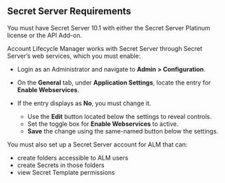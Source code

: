 ﻿[title]: # (Secret Server Requirements)
[tags]: # (,)
[priority]: # (1120)
## Secret Server Requirements

You must have Secret Server 10.1 with either the Secret Server Platinum license or the API Add-on.

Account Lifecycle Manager works with Secret Server through Secret Server’s web services, which you must enable:

* Login as an Administrator and navigate to **Admin \> Configuration**.
* On the **General** tab, under **Application Settings**, locate the entry for  **Enable Webservices**.
* If the entry displays as **No**, you must change it.

  * Use the **Edit** button located below the settings to reveal controls.
  * Set the toggle box for **Enable Webservices** to active.
  * **Save** the change using the same-named button below the settings.

You must also set up a Secret Server account for ALM that can:

* create folders accessible to ALM users
* create Secrets in those folders
* view Secret Template permissions
